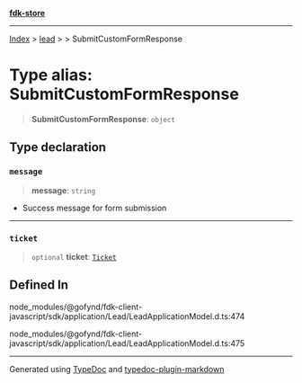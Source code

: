 [**fdk-store**](../../../README.md)
***

[Index](../../../API.md) > [lead](../../README.md) > [<internal>](../README.md) > SubmitCustomFormResponse

# Type alias: SubmitCustomFormResponse

> **SubmitCustomFormResponse**: `object`

## Type declaration

### `message`

> **message**: `string`

- Success message for form submission

***

### `ticket`

> `optional` **ticket**: [`Ticket`](type-alias.Ticket.md)

## Defined In

node\_modules/@gofynd/fdk-client-javascript/sdk/application/Lead/LeadApplicationModel.d.ts:474

node\_modules/@gofynd/fdk-client-javascript/sdk/application/Lead/LeadApplicationModel.d.ts:475

***
Generated using [TypeDoc](https://typedoc.org/) and [typedoc-plugin-markdown](https://www.npmjs.com/package/typedoc-plugin-markdown)
